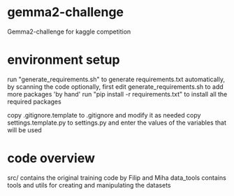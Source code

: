 # gemma2-challenge
Gemma2-challenge for kaggle competition

# environment setup
run "generate_requirements.sh" to generate requirements.txt automatically, by scanning the code
optionally, first edit generate_requirements.sh to add more packages 'by hand'
run "pip install -r requirements.txt" to install all the required packages

copy .gitignore.template to .gitignore and modify it as needed
copy settings.template.py to settings.py and enter the values of the variables that will be used

# code overview
src/ contains the original training code by Filip and Miha
data_tools contains tools and utils for creating and manipulating the datasets
